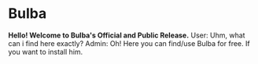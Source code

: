 # Bulba

**Hello! Welcome to Bulba's Official and Public Release.**
   User: Uhm, what can i find here exactly?
   Admin: Oh! Here you can find/use Bulba for free. If you want to install him.
